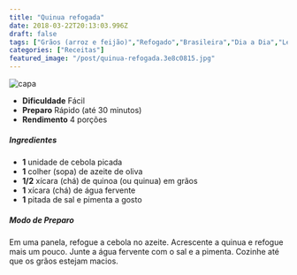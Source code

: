```yaml
---
title: "Quinua refogada"
date: 2018-03-22T20:13:03.996Z
draft: false
tags: ["Grãos (arroz e feijão)","Refogado","Brasileira","Dia a Dia","Leve e Saudável","Alimentação saudável","Quinoa","Receitas","Receitas simples e fáceis"]
categories: ["Receitas"]
featured_image: "/post/quinua-refogada.3e8c0815.jpg"
---
```


![capa](/post/quinua-refogada.3e8c0815.jpg)

*   **Dificuldade** Fácil
*   **Preparo** Rápido (até 30 minutos)
*   **Rendimento** 4 porções

##### Ingredientes

*   **1** unidade de cebola picada
*   **1** colher (sopa) de azeite de oliva
*   **1/2** xícara (chá) de quinoa (ou quinua) em grãos
*   **1** xícara (chá) de água fervente
*   **1** pitada de sal e pimenta a gosto

##### Modo de Preparo

Em uma panela, refogue a cebola no azeite. Acrescente a quinua e refogue mais um pouco. Junte a água fervente com o sal e a pimenta. Cozinhe até que os grãos estejam macios.
